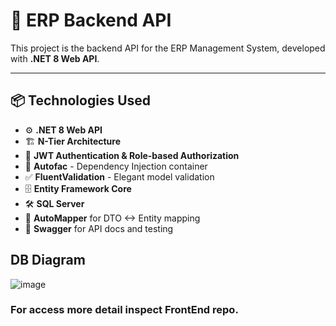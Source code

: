 # 🚀 ERP Backend API

This project is the backend API for the ERP Management System, developed with **.NET 8 Web API**.

---

## 📦 Technologies Used

- ⚙️ **.NET 8 Web API**
- 🏗️ **N-Tier Architecture** 
- 🔐 **JWT Authentication & Role-based Authorization**
- 🧩 **Autofac** - Dependency Injection container
- ✅ **FluentValidation** - Elegant model validation
- 🗄️ **Entity Framework Core**
- 🛠️ **SQL Server** 
- 🔄 **AutoMapper** for DTO <-> Entity mapping
- 🧪 **Swagger** for API docs and testing
  
## DB Diagram

![image](https://github.com/user-attachments/assets/18c0dfcf-f633-4c44-8872-7b2757dc25eb)

### For access more detail inspect FrontEnd repo.
